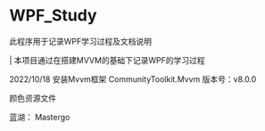 # WPF_Study
此程序用于记录WPF学习过程及文档说明

| 本项目通过在搭建MVVM的基础下记录WPF的学习过程


2022/10/18
 安装Mvvm框架 CommunityToolkit.Mvvm 版本号：v8.0.0


 颜色资源文件




 蓝湖：
 Mastergo





